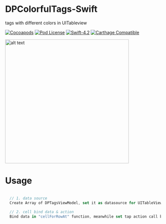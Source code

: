 # DPColorfulTags-Swift
tags with different colors in UITableview

[![Cocoapods](https://img.shields.io/cocoapods/v/DPColorfulTags.svg)](http://cocoapods.org/?q=DPColorfulTags)
[![Pod License](http://img.shields.io/cocoapods/l/DPColorfulTags.svg)](https://github.com/HongliYu/DPColorfulTags-Swift/blob/master/LICENSE)
[![Swift-4.2](https://img.shields.io/badge/Swift-5.3-blue.svg)]()
[![Carthage Compatible](https://img.shields.io/badge/Carthage-compatible-4BC51D.svg?style=flat)](https://github.com/Carthage/Carthage)

<img src="https://github.com/HongliYu/DPColorfulTags-Swift/blob/master/DPColorfulTags.png?raw=true" alt="alt text"  height="400">

# Usage

```  swift

  // 1. data source
  Create Array of DPTagsViewModel, set it as datasource for UITableView

  // 2. cell bind data & action
  Bind data in "cellForRowAt" function, meanwhile set tap action call back.

```